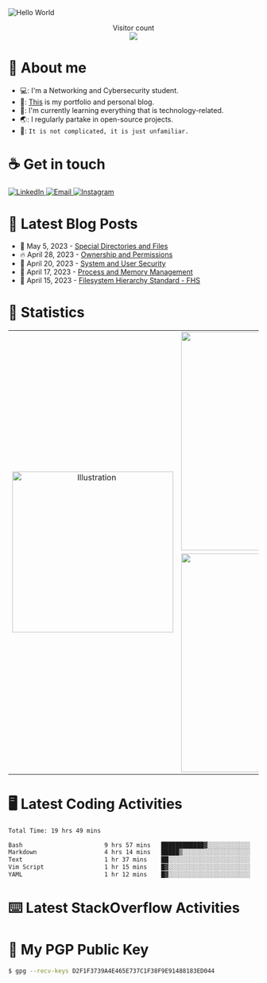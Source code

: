 <img src="https://raw.githubusercontent.com/sagar-viradiya/sagar-viradiya/master/resources/banner.png" alt="Hello World">
<p align="center">
  Visitor count<br>
  <img src="https://profile-counter.glitch.me/henry-the-vietnamese/count.svg" />
</p>

# :robot: About me

- 💻: I'm a Networking and Cybersecurity student.
- 🔭: [This](https://tanducmai.com/) is my portfolio and personal blog.
- 🌱: I'm currently learning everything that is technology-related.
- 🌏: I regularly partake in open-source projects.
- 💬: `It is not complicated, it is just unfamiliar.`

# :coffee: Get in touch

<a target="_blank" href="https://www.linkedin.com/in/tanducmai/">
<img alt="LinkedIn" src="https://img.shields.io/badge/LinkedIn-0077B5?style=for-the-badge&logo=linkedin&logoColor=white" />
</a>
<a target="_blank" href="mailto:henryfromvietnam@gmail.com">
<img alt="Email" src="https://img.shields.io/badge/Gmail-D14836?style=for-the-badge&logo=gmail&logoColor=white" />
</a>
<a target="_blank" href="https://www.instagram.com/henry.maii/">
<img alt="Instagram" src="https://img.shields.io/badge/Instagram-E4405F?style=for-the-badge&logo=instagram&logoColor=white" />
</a>

# :scroll: Latest Blog Posts

<!-- BLOG-POST-LIST:START -->
 - 💯 May 5, 2023 - [Special Directories and Files](https://tanducmai.com/blog/systems-administration/special-directories-and-files/)
 - 🔥 April 28, 2023 - [Ownership and Permissions](https://tanducmai.com/blog/systems-administration/ownership-and-permissions/)
 - 💫 April 20, 2023 - [System and User Security](https://tanducmai.com/blog/systems-administration/system-and-user-security/)
 - 🚀 April 17, 2023 - [Process and Memory Management](https://tanducmai.com/blog/systems-administration/process-and-memory-management/)
 - 🌮 April 15, 2023 - [Filesystem Hierarchy Standard - FHS](https://tanducmai.com/blog/systems-administration/filesystem-hierarchy-standard-fhs/)<!-- BLOG-POST-LIST:END -->

# 🔢 Statistics

<table border="0" align="center">
  <tr>
    <td align="center" width="324" rowspan="3" border="0">
      <img src="https://media.giphy.com/media/M9gbBd9nbDrOTu1Mqx/giphy.gif" alt="Illustration" width="324" />
    </td>
    <td align="center" width="440" border="0">
      <img src="https://github-readme-stats.vercel.app/api?username=tanducmai&show_icons=true&hide_border=true&count_private=true&bg_color=161b22&icon_color=79c0ff&text_color=c9d1d9&title_color=79c0ff" alt="Stats" width="440" />
  </tr>
  <tr>
  </tr>
  <tr>
    <td align="center" width="440" border="0">
      <img src="https://github-readme-stats.vercel.app/api/top-langs/?username=tanducmai&show_icons=true&hide_border=true&bg_color=161b22&icon_color=79c0ff&text_color=c9d1d9&title_color=79c0ff&layout=compact&card_width=440" alt="Stats" width="440" />
    </td>
  </tr>
</table>

# :desktop_computer: Latest Coding Activities

<!--START_SECTION:waka-->

```txt
Total Time: 19 hrs 49 mins

Bash                       9 hrs 57 mins   ████████████▓░░░░░░░░░░░░   50.21 %
Markdown                   4 hrs 14 mins   █████▒░░░░░░░░░░░░░░░░░░░   21.38 %
Text                       1 hr 37 mins    ██░░░░░░░░░░░░░░░░░░░░░░░   08.23 %
Vim Script                 1 hr 15 mins    █▓░░░░░░░░░░░░░░░░░░░░░░░   06.39 %
YAML                       1 hr 12 mins    █▓░░░░░░░░░░░░░░░░░░░░░░░   06.07 %
```

<!--END_SECTION:waka-->

# :keyboard: Latest StackOverflow Activities

<!-- STACKOVERFLOW:START -->
<!-- STACKOVERFLOW:END -->

# 🔐 My PGP Public Key

```bash
$ gpg --recv-keys D2F1F3739A4E465E737C1F38F9E91488183ED044
```
